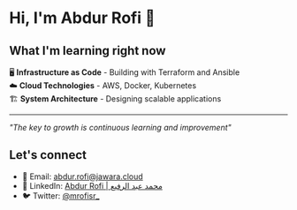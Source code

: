 # Hi, I'm Abdur Rofi 👋

## What I'm learning right now

🖥️ **Infrastructure as Code** - Building with Terraform and Ansible  
☁️ **Cloud Technologies** - AWS, Docker, Kubernetes  
🏗️ **System Architecture** - Designing scalable applications  

---

*"The key to growth is continuous learning and improvement"*

## Let's connect
- 📧 Email: abdur.rofi@jawara.cloud
- 💼 LinkedIn: [Abdur Rofi | محمد عبد الرفيع](https://linkedin.com/in/mrofisr)
- 🐦 Twitter: [@mrofisr_](https://twitter.com/mrofisr_)
